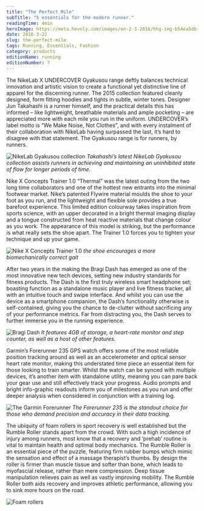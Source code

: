 ```yaml
---
title: "The Perfect Mile"
subTitle: "5 essentials for the modern runner."
readingTime: 4min
heroImage: https://meta.hevnly.com/images/on-2-3-2016/hhg-img-b54ea5db-f134-4dec-9d18-dd2c59bd29a7.png
date: 2016-3-22
slug: the-perfect-mile
tags: Running, Essentials, Fashion
category: products
editionName: running
editionNumber: 7
---
```


The NikeLab X UNDERCOVER Gyakusou range deftly balances technical innovation and artistic vision to create a functional yet distinctive line of apparel for the discerning runner. The 2015 collection featured cleanly designed, form fitting hoodies and tights in subtle, winter tones. Designer Jun Takahashi is a runner himself, and the practical details this has informed – like lightweight, breathable materials and ample pocketing – are appreciated more with each mile you run in the uniform. UNDERCOVER’s label motto is “We Make Noise, Not Clothes”, and with every instalment of their collaboration with NikeLab having surpassed the last, it’s hard to disagree with that statement. The Gyakusou range is for runners, by runners.

![NikeLab Gyakusou collection](https://meta.hevnly.com/images/on-2-3-2016/hhg-img-49aa61d9-7617-4f30-a2ad-624cce16ad73.png)
*Takahashi’s latest NikeLab Gyakusou collection assists runners in achieving and maintaining an uninhibited state of flow for longer periods of time.*

Nike X Concepts Trainer 1.0 “Thermal” was the latest outing from the two long time collaborators and one of the hottest new entrants into the minimal footwear market. Nike’s patented Flywire material moulds the shoe to your foot as you run, and the lightweight and flexible sole provides a true barefoot experience. This limited edition colourway takes inspiration from sports science, with an upper decorated in a bright thermal imaging display and a tongue constructed from heat reactive materials that change colour as you work. The appearance of this model is striking, but the performance is what really sets the shoe apart. The Trainer 1.0 forces you to tighten your technique and up your game.

![Nike X Concepts Trainer 1.0](https://meta.hevnly.com/images/on-2-3-2016/hhg-img-070f2718-e822-4fb9-8006-efb29c64cda5.png)
*the shoe encourages a more biomechanically correct gait*

After two years in the making the Bragi Dash has emerged as one of the most innovative new tech devices, setting new industry standards for fitness products. The Dash is the first truly wireless smart headphone set; boasting function as a standalone music player and live fitness tracker, all with an intuitive touch and swipe interface. And whilst you can use the device as a smartphone companion, the Dash’s functionality otherwise is self-contained, giving you the chance to de-clutter without sacrificing any of your performance metrics. Far from distracting you, the Dash serves to further immerse you in the running experience.

![Bragi Dash](https://meta.hevnly.com/images/on-2-3-2016/hhg-img-70bb1abd-235a-4ad5-b059-19af4089ff28.png)
*It features 4GB of storage, a heart-rate monitor and step counter, as well as a host of other features.*

Garmin’s Forerunner 235 GPS watch offers some of the most reliable position tracking around as well as an accelerometer and optical sensor heart rate monitor, making this understated time piece an essential item for those looking to train smarter. Whilst the watch can be synced with multiple devices, it’s another item with standalone utility, meaning you can pare back your gear use and still effectively track your progress. Audio prompts and bright info-graphic readouts inform you of milestones as you run and offer deeper analysis when considered in conjunction with a training log.

![The Garmin Forerunner](https://meta.hevnly.com/images/on-2-3-2016/hhg-img-50cc6216-a057-47c5-8eb5-106779605805.png)
*The Forerunner 235 is the standout choice for those who demand precision and accuracy in their data tracking.*

The ubiquity of foam rollers in sport recovery is well established but the Rumble Roller stands apart from the crowd. With such a high incidence of injury among runners, most know that a recovery and ‘prehab’ routine is vital to maintain health and optimal body mechanics. The Rumble Roller is an essential piece of the puzzle, featuring firm rubber bumps which mimic the sensation and effect of a massage therapist’s thumbs. By design the roller is firmer than muscle tissue and softer than bone, which leads to myofascial release, rather than mere compression. Deep tissue manipulation relieves pain as well as vastly improving mobility. The Rumble Roller both aids recovery and improves athletic performance, allowing you to sink more hours on the road.

![Foam rollers](https://meta.hevnly.com/images/on-2-3-2016/hhg-img-501711b0-0034-4c02-a580-082d51119ddb.png)
